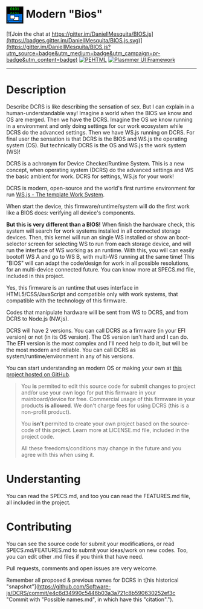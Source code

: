# <img src="/source/icon.png" align="absmiddle"> Modern "Bios"

[![Join the chat at https://gitter.im/DaniellMesquita/BIOS.js](https://badges.gitter.im/DaniellMesquita/BIOS.js.svg)](https://gitter.im/DaniellMesquita/BIOS.js?utm_source=badge&utm_medium=badge&utm_campaign=pr-badge&utm_content=badge)
[![PEHTML](http://developers.plasmmer.com/badges/PEHTML.svg)](https://github.com/Plasmmer/PEHTML)
[![Plasmmer UI Framework](http://developers.plasmmer.com/badges/Framework.svg)](https://github.com/Software-js/Framework.js)

----------
# Description #

Describe DCRS is like describing the sensation of sex. But I can explain in a human-understandable way! Imagine a world when the BIOS we know and OS are merged. Then we have the DCRS. Imagine the OS we know running in a environment and only doing settings for our work ecosystem while DCRS do the advanced settings. Then we have WS.js running on DCRS. For final user the sensation is that DCRS is the BIOS and WS.js the operating system (OS). But technically DCRS is the OS and WS.js the work system (WS)!

DCRS is a achronym for Device Checker/Runtime System. This is a new concept, when operating system (DCRS) do the advanced settings and WS the basic ambient for work. DCRS for settings, WS.js for your work!

DCRS is modern, open-source and the world's first runtime environment for run [WS.js - The template Work System](https://github.com/Software-js/WS.js "Click here to know more how WS.js works and get started how make your own WS.").

When start the device, this firmware/runtime/system will do the first work like a BIOS does: verifying all device's components.

**But this is very different than a BIOS!** When finish the hardware check, this system will search for work systems installed in all connected storage devices. Then, this kernel will run an single WS installed or show an boot-selector screen for selecting WS to run from each storage device, and will run the interface of WS working as an runtime. With this, you will can easily bootoff WS A and go to WS B, with multi-WS running at the same time! This "BIOS" will can adapt the code/design for work in all possible resolutions, for an multi-device connected future. You can know more at SPECS.md file, included in this project.

Yes, this firmware is an runtime that uses interface in HTML5/CSS/JavaScript and compatible only with work systems, that compatible with the technology of this firmware.

Codes that manipulate hardware will be sent from WS to DCRS, and from DCRS to Node.js (NW.js).

DCRS will have 2 versions. You can call DCRS as a firmware (in your EFI version) or not (in its OS version). The OS version isn't hard and I can do. The EFI version is the most complex and I'll need help to do it, but will be the most modern and reliable. You can call DCRS as system/runtime/environment in any of his versions.

You can start understanding an modern OS or making your own at [this project hosted on GitHub](https://github.com/DaniellMesquita/Modern-OS).

> You **is** permited to edit this source code for submit changes to project and/or use your own logo for put this firmware in your mainboard/device for free. Commercial usage of this firmware in your products **is allowed**. We don't charge fees for using DCRS (this is a non-profit product).
> 
> You **isn't** permited to create your own project based on the source-code of this project. Learn more at LICENSE.md file, included in the project code.
> 
> All these freedoms/conditions may change in the future and you agree with this when using it.

# Understanting #

You can read the SPECS.md, and too you can read the FEATURES.md file, all included in the project.

# Contributing #

You can see the source code for submit your modifications, or read SPECS.md/FEATURES.md to submit your ideas/work on new codes. Too, you can edit other .md files if you think that have need.

Pull requests, comments and open issues are very welcome.

Remember all proposed & previous names for DCRS in t[his historical "snapshot"](https://github.com/Software-js/DCRS/commit/e4c6d34990c5446b03a3a721c8b590630252ef3c "Commit with "Possible names.md", in which have this "citation".").